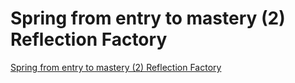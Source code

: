 # Spring from entry to mastery (2) Reflection Factory
[Spring from entry to mastery (2) Reflection Factory](https://aiwithcloud.com/2022/09/16/spring_from_entry_to_mastery_2_reflection_factory/)